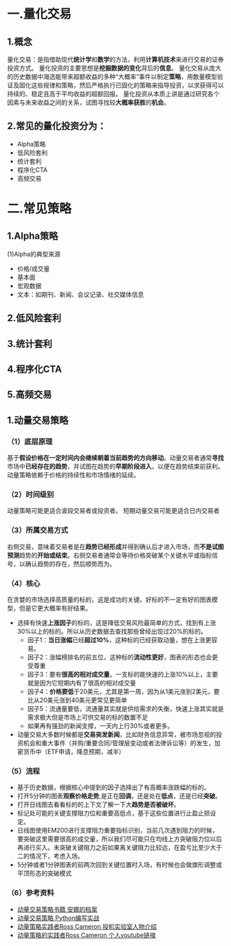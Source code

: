 
# 一.量化交易
## 1.概念
量化交易：是指借助现代**统计学**和**数学**的方法，利用**计算机技术**来进行交易的证券投资方式。
量化投资的主要思想是**挖掘数据的变化**背后的**信息**。
量化交易从庞大的历史数据中海选能带来超额收益的多种“大概率”事件以制定**策略**，用数量模型验证及固化这些规律和策略，然后严格执行已固化的策略来指导投资，以求获得可以持续的、稳定且高于平均收益的超额回报。
量化投资从本质上讲是通过研究各个因素与未来收益之间的关系，试图寻找较**大概率获胜**的**机会**。
## 2.常见的量化投资分为：
- Alpha策略
- 低风险套利
- 统计套利
- 程序化CTA
- 高频交易

# 二.常见策略
## 1.Alpha策略
(1)Alpha的典型来源
- 价格/成交量
- 基本面
- 宏观数据
- 文本：如期刊、新闻、会议记录、社交媒体信息

## 2.低风险套利
## 3.统计套利
## 4.程序化CTA
## 5.高频交易

## 1.动量交易策略
### （1）底层原理
基于**假设价格在一定时间内会继续朝着当前趋势的方向移动**。动量交易者通常**寻找**市场中**已经存在的趋势**，并试图在趋势的**早期阶段进入**，以便在趋势结束前获利。动量策略依赖于价格的持续性和市场情绪的延续。
### （2）时间级别
动量策略可能更适合波段交易者或投资者。
短期动量交易可能更适合日内交易者
### （3）所属交易方式
右侧交易，意味着交易者是在**趋势已经形成**并得到确认后才进入市场，而**不是试图预测**趋势的**开始或结束**。右侧交易者通常会等待价格突破某个关键水平或指标信号，以确认趋势的存在，然后顺势而为。
### （4）核心
在贪婪的市场选择高质量的标的，这是成功的关键。好标的不一定有好的图表模型，但是它更大概率有好结果。
- 选择有快速**上涨因子**的标的，这是降低交易风险最简单的方式，找到有上涨30%以上的标的。所以从历史数据去查找那些曾经出现过20%的标的。
  - 因子1：**当日涨幅**已经**超过10%**，这种标的已经获取动量，想在上涨更容易。
  - 因子2：涨幅榜排名的前五位，这种标的**流动性更好**，图表的形态也会更受尊重
  - 因子3：要有**很高的相对成交量**，一支标的能快速的上涨10%以上，主要就是因为它短期内有了很高的相对成交量
  - 因子4：**价格要低**于20美元，尤其是第一周，因为从1美元涨到2美元，要比从20美元涨到40美元更常见更简单
  - 因子5：流通量要低，流通量其实就是供给需求的失衡，快速上涨其实就是需求极大但是市场上可供交易的标的数置不足
  - 如果再有强劲的新闻支撑，一天内上行30%或者更多。
- 动量交易大多数时候都是**交易突发新闻**，比如财务信息异常，被市场忽视的投资机会和重大事件（并购/重要合同/管理层变动或者法律诉讼等）的发生，加密货币中（ETF申请，降息预期，减半）
### （5）流程
- 基于历史数据，根据核心中提到的因子选择出了有高概率涨跌幅的标的。
- 打开5分钟的图表**观察价格走势**,是正在**回调**，还是处在**低点**，还是已经**突破**。
- 打开日线图去看看标的的上下文了解一下大**趋势是否被破坏**。
- 标记处可能的关键支撑阻力位和重要高低点，基于这些位置进行止盈止损设定。
- 日线图使用EM200进行支撑阻力重要指标识别，当前几次遇到阻力的时候，要突破这里需要很高的成交量，所以我们尽可能只在均线上方突破阻力位以后再进行买入。未突破关键阻力之前如果离关键阻力比较远，在盈亏比至少大于二的情况下，考虑入场。
- 5分钟或者1分钟图表的前两次回到关键位置时入场，有时候也会做旗形调整或平顶形态的突破模式
### （6）参考资料
- [动量交易策略书籍 安娜的档案](https://zh.annas-archive.org/search?index=&page=1&q=%E5%8A%A8%E9%87%8F%E7%AD%96%E7%95%A5%EF%BC%9A%E5%88%A9%E7%94%A8Python%E6%9E%84%E5%BB%BA%E5%85%B3%E9%94%AE%E4%BA%A4%E6%98%93%E6%A8%A1%E5%9E%8B&sort=)
- [动量交易策略 Python编写实战](https://blog.csdn.net/weixin_48964486/article/details/116188017)
- [动量策略实践者Ross Cameron 投机实验室人物介绍](https://www.youtube.com/watch?v=GeftqSIZnqQ)
- [动量策略的实践者Ross Cameron 个人youtube链接](https://www.youtube.com/@DaytradeWarrior/playlists)